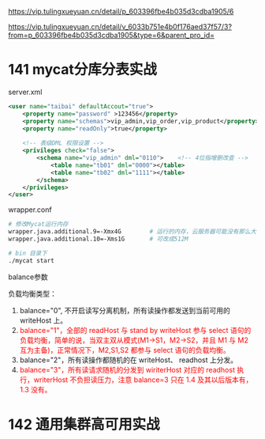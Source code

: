 https://vip.tulingxueyuan.cn/detail/p_603396fbe4b035d3cdba1905/6

https://vip.tulingxueyuan.cn/detail/v_6033b751e4b0f176aed37f57/3?from=p_603396fbe4b035d3cdba1905&type=6&parent_pro_id=

# 141 mycat分库分表实战

server.xml

```xml
<user name="taibai" defaultAccout="true">
	<property name="password" >123456</property>
    <property name="schemas">vip_admin,vip_order,vip_product</property>	<!-- 不同的数据库用，隔开。区分大小写-->
    <property name="readOnly">true</property>
    
    <!-- 表级DML 权限设置 -->
    <privileges check="false">
    	<schema name="vip_admin" dml="0110">	<!-- 4位指增删改查 -->
        	<table name="tb01" dml="0000"></table>
        	<table name="tb02" dml="1111"></table>
        </schema>
    </privileges>
</user>
```

wrapper.conf

```sh
# 修改Mycat运行内存
wrapper.java.additional.9=-Xmx4G		# 运行的内存，云服务器可能没有那么大内存  1G
wrapper.java.additional.10=-Xms1G		# 可改成512M
```

```sh
# bin 目录下
./mycat start
```

balance参数

  负载均衡类型：

1. balance="0", 不开启读写分离机制，所有读操作都发送到当前可用的writeHost 上。
2. <font color='red'>balance="1"，全部的 readHost 与 stand by writeHost 参与 select  语句的负载均衡，简单的说，当双主双从模式(M1->S1，M2->S2，并且 M1 与 M2 互为主备)，正常情况下，M2,S1,S2 都参与 select 语句的负载均衡。</font>
3. balance="2"，所有读操作都随机的在 writeHost、 readhost 上分发。
4. <font color='red'>balance="3"，所有读请求随机的分发到 wiriterHost 对应的 readhost 执行，writerHost 不负担读压力，注意 balance=3 只在 1.4 及其以后版本有，1.3 没有。</font>

# 142 通用集群高可用实战
